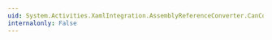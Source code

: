 ```yaml
---
uid: System.Activities.XamlIntegration.AssemblyReferenceConverter.CanConvertFrom(System.ComponentModel.ITypeDescriptorContext,System.Type)
internalonly: False
---
```

